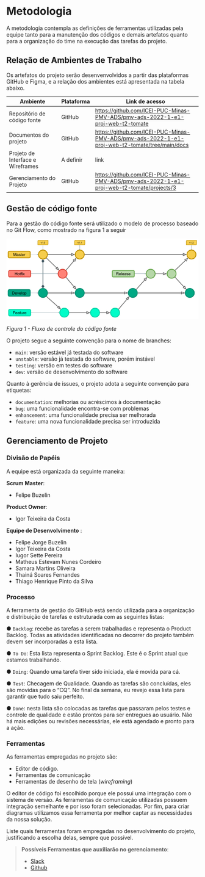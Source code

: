 
# Metodologia

A metodologia contempla as definições de ferramentas utilizadas pela equipe tanto para a manutenção dos códigos e demais artefatos quanto para a organização do time na execução das tarefas do projeto.


## Relação de Ambientes de Trabalho
Os artefatos do projeto serão desenvenvolvidos a partir das plataformas GitHub e Figma, e a relação dos ambientes está apresentada na tabela abaixo.

|Ambiente     | Plataforma  |Link de acesso |
|-------|-------------------------|----|
| Repositório de código fonte | GitHub | https://github.com/ICEI-PUC-Minas-PMV-ADS/pmv-ads-2022-1-e1-proj-web-t2-tomate | 
| Documentos do projeto | GitHub | https://github.com/ICEI-PUC-Minas-PMV-ADS/pmv-ads-2022-1-e1-proj-web-t2-tomate/tree/main/docs |
| Projeto de Interface e  Wireframes | A definir | link | 
| Gerenciamento do Projeto | GitHub |  https://github.com/ICEI-PUC-Minas-PMV-ADS/pmv-ads-2022-1-e1-proj-web-t2-tomate/projects/3|



## Gestão de código fonte

Para a gestão do código fonte será utilizado o modelo de processo baseado no Git Flow, como mostrado na figura 1 a seguir

![alt text](https://github.com/ICEI-PUC-Minas-PMV-ADS/pmv-ads-2022-1-e1-proj-web-t2-tomate/blob/main/docs/img/gitFlow.png)
   
   *Figura 1 - Fluxo de controle do código fonte*
   

O projeto segue a seguinte convenção para o nome de branches:

- `main`: versão estável já testada do software
- `unstable`: versão já testada do software, porém instável
- `testing`: versão em testes do software
- `dev`: versão de desenvolvimento do software

Quanto à gerência de issues, o projeto adota a seguinte convenção para
etiquetas:

- `documentation`: melhorias ou acréscimos à documentação
- `bug`: uma funcionalidade encontra-se com problemas
- `enhancement`: uma funcionalidade precisa ser melhorada
- `feature`: uma nova funcionalidade precisa ser introduzida


## Gerenciamento de Projeto

### Divisão de Papéis

A equipe está organizada da seguinte maneira:

**Scrum Master**:

- Felipe Buzelin

**Product Owner**:

- Igor Teixeira da Costa

**Equipe de Desenvolvimento** :

- Felipe Jorge Buzelin
- Igor Teixeira da Costa
- Iugor Sette Pereira
- Matheus Estevam Nunes Cordeiro
- Samara Martins Oliveira
- Thainá Soares Fernandes
- Thiago Henrique Pinto da Silva

### Processo

A ferramenta de gestão do GitHub está sendo utilizada para a organização e distribuição de tarefas e estruturada com as seguintes listas:

● `Backlog`: recebe as tarefas a serem trabalhadas e representa o Product Backlog. Todas as atividades identificadas no decorrer do projeto também devem ser incorporadas a esta lista.

● `To Do`: Esta lista representa o Sprint Backlog. Este é o Sprint atual que estamos trabalhando.

● `Doing`: Quando uma tarefa tiver sido iniciada, ela é movida para cá.

● `Test`: Checagem de Qualidade. Quando as tarefas são concluídas, eles são movidas para o “CQ”. No final da semana, eu revejo essa lista para garantir que tudo saiu perfeito.

● `Done`: nesta lista são colocadas as tarefas que passaram pelos testes e controle de qualidade e estão prontos para ser entregues ao usuário. Não há mais edições ou revisões necessárias, ele está agendado e pronto para a ação.



### Ferramentas

As ferramentas empregadas no projeto são:

- Editor de código.
- Ferramentas de comunicação
- Ferramentas de desenho de tela (_wireframing_)

O editor de código foi escolhido porque ele possui uma integração com o
sistema de versão. As ferramentas de comunicação utilizadas possuem
integração semelhante e por isso foram selecionadas. Por fim, para criar
diagramas utilizamos essa ferramenta por melhor captar as
necessidades da nossa solução.

Liste quais ferramentas foram empregadas no desenvolvimento do projeto, justificando a escolha delas, sempre que possível.
 
> **Possíveis Ferramentas que auxiliarão no gerenciamento**: 
> - [Slack](https://slack.com/)
> - [Github](https://github.com/)
